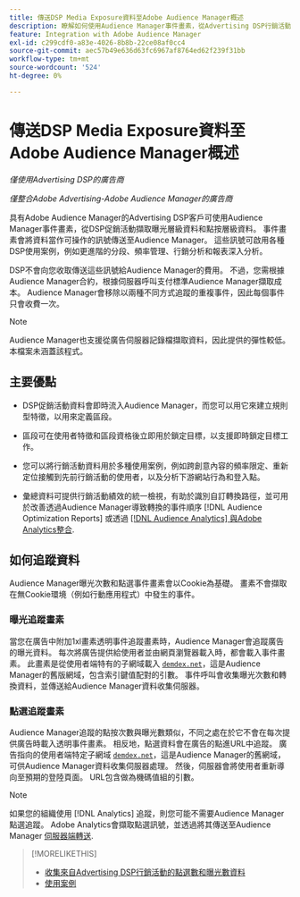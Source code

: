 ```yaml
---
title: 傳送DSP Media Exposure資料至Adobe Audience Manager概述
description: 瞭解如何使用Audience Manager事件畫素，從Advertising DSP行銷活動中擷取曝光層級和點選層級的資料
feature: Integration with Adobe Audience Manager
exl-id: c299cdf0-a83e-4026-8b8b-22ce08af0cc4
source-git-commit: aec57b49e636d63fc6967af8764ed62f239f31bb
workflow-type: tm+mt
source-wordcount: '524'
ht-degree: 0%

---
```


# 傳送DSP Media Exposure資料至Adobe Audience Manager概述

*僅使用Advertising DSP的廣告商*

*僅整合Adobe Advertising-Adobe Audience Manager的廣告商*

具有Adobe Audience Manager的Advertising DSP客戶可使用Audience Manager事件畫素，從DSP促銷活動擷取曝光層級資料和點按層級資料。 事件畫素會將資料當作可操作的訊號傳送至Audience Manager。 這些訊號可啟用各種DSP使用案例，例如更進階的分段、頻率管理、行銷分析和報表深入分析。

DSP不會向您收取傳送這些訊號給Audience Manager的費用。 不過，您需根據Audience Manager合約，根據伺服器呼叫支付標準Audience Manager擷取成本。 Audience Manager會移除以兩種不同方式追蹤的重複事件，因此每個事件只會收費一次。

>[!NOTE]
>
> Audience Manager也支援從廣告伺服器記錄檔擷取資料，因此提供的彈性較低。 本檔案未涵蓋該程式。

## 主要優點

* DSP促銷活動資料會即時流入Audience Manager，而您可以用它來建立規則型特徵，以用來定義區段。

* 區段可在使用者特徵和區段資格後立即用於鎖定目標，以支援即時鎖定目標工作。

* 您可以將行銷活動資料用於多種使用案例，例如跨創意內容的頻率限定、重新定位接觸到先前行銷活動的使用者，以及分析下游網站行為和登入點。

* 彙總資料可提供行銷活動績效的統一檢視，有助於識別自訂轉換路徑，並可用於改善透過Audience Manager導致轉換的事件順序 [!DNL Audience Optimization Reports] 或透過 [[!DNL Audience Analytics] 與Adobe Analytics整合](/help/integrations/audience-manager/audience-analytics.md).

## 如何追蹤資料

Audience Manager曝光次數和點選事件畫素會以Cookie為基礎。 畫素不會擷取在無Cookie環境（例如行動應用程式）中發生的事件。<!-- Verify if this is still correct. -->

### 曝光追蹤畫素

當您在廣告中附加1xl畫素透明事件追蹤畫素時，Audience Manager會追蹤廣告的曝光資料。 每次將廣告提供給使用者並由網頁瀏覽器載入時，都會載入事件畫素。 此畫素是從使用者端特有的子網域載入 [`demdex.net`](https://experienceleague.adobe.com/docs/audience-manager/user-guide/reference/demdex-calls.html)，這是Audience Manager的舊版網域，包含索引鍵值配對的引數。 事件呼叫會收集曝光次數和轉換資料，並傳送給Audience Manager資料收集伺服器。

### 點選追蹤畫素

Audience Manager追蹤的點按次數與曝光數類似，不同之處在於它不會在每次提供廣告時載入透明事件畫素。 相反地，點選資料會在廣告的點進URL中追蹤。 廣告指向的使用者端特定子網域 [`demdex.net`](https://experienceleague.adobe.com/docs/audience-manager/user-guide/reference/demdex-calls.html)，這是Audience Manager的舊網域，可供Audience Manager資料收集伺服器處理。 然後，伺服器會將使用者重新導向至預期的登陸頁面。 URL包含做為機碼值組的引數。

>[!NOTE]
>
>如果您的組織使用 [!DNL Analytics] 追蹤，則您可能不需要Audience Manager點選追蹤。 Adobe Analytics會擷取點選訊號，並透過將其傳送至Audience Manager [伺服器端轉送](https://experienceleague.adobe.com/docs/analytics/admin/admin-tools/server-side-forwarding/ssf.html).

>[!MORELIKETHIS]
>
>* [收集來自Advertising DSP行銷活動的點選數和曝光數資料](collect.md)
>* [使用案例](use-cases.md)
